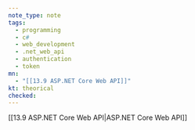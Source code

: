 ```yaml
---
note_type: note
tags:
  - programming
  - c#
  - web_development
  - .net_web_api
  - authentication
  - token
mn:
  - "[[13.9 ASP.NET Core Web API]]"
kt: theorical
checked:
---
```

[[13.9 ASP.NET Core Web API|ASP.NET Core Web API]]

